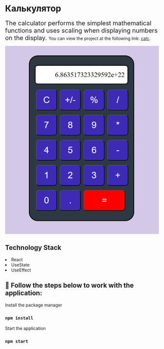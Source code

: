 # Калькулятор

<span style="font-size:20px;">The calculator performs the simplest mathematical functions and uses scaling when displaying numbers on the display.
</span> You can view the project at the following link: [calc](https://calculator-three-pink.vercel.app/).

![image](src/images/calc.png)

## Technology Stack
<li>React</li>
<li>UseState</li>
<li>UseEffect</li>

## 🚀 Follow the steps below to work with the application:

Install the package manager

### `npm install`

Start the application

### `npm start`
